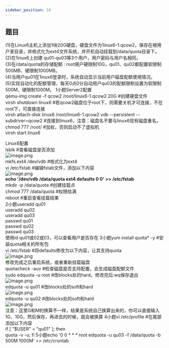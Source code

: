 ```yaml
---
sidebar_position: 14
---
```


## 题目
(1)在Linux6主机上添加1块20G硬盘，硬盘文件为1inux6-1.qcow2，保存在根用户家目录，并格式化为ext4文件系统，并开机自动挂载到/data/quota目录下。<br />(2)在1inux6上创建 qu01-qu03等3个用户，用户密码与用户名相同。<br />(3)在/data/quota的存储配额 : root用户硬限制10G，qu01、qu02都配置软限制500MB、硬限制1000MB。<br />(4)当用户qu01在1inux6登录时，系统自动显示当前用户磁盘配额使用情况。<br />(5)实现自动化的配额管理，每天0点0分自动用户qu03的配额限制设置为软限制500M、硬限制1000M。
1小题Server2配置<br />qemu-img create -f qcow2 /root/linux6-1.qcow2 20G            #创建硬盘文件<br />virsh shutdown linux6 	#若qcow2磁盘位于root下，则需要关机才可连接，不在root下，可直接连接<br />virsh attach-disk linux6 /root/linux6-1.qcow2 vdb --persistent --subdriver=qcow2 #连接到linux6，注意：磁盘名不要与linux6现有磁盘重名。<br />chmod 777 /root/	#加权，否则启动不了虚拟机<br />virsh start linux6

Linux6配置<br />lsblk #查看磁盘是否添加<br />![image.png](https://cdn.nlark.com/yuque/0/2024/png/33622884/1712386752620-92c92aa1-35a4-4524-aabc-5215dd6340d9.png#averageHue=%23120e0b&clientId=u91b29006-76ba-4&from=paste&height=306&id=LOrrN&originHeight=275&originWidth=805&originalType=binary&ratio=0.8999999761581421&rotation=0&showTitle=false&size=27870&status=done&style=none&taskId=u0ffd186b-ec91-4572-bbaa-f4c589968e9&title=&width=894.444468139131)<br />mkfs.ext4 /dev/vdb   #格式化为ext4<br />vi /etc/fstab  #编辑fstab文件，添加以下内容<br />![image.png](https://cdn.nlark.com/yuque/0/2024/png/33622884/1712387222901-565041a7-b5bc-4b64-b0b1-b49ae963268f.png#averageHue=%230e0a07&clientId=u91b29006-76ba-4&from=paste&height=163&id=e86e1&originHeight=147&originWidth=1050&originalType=binary&ratio=0.8999999761581421&rotation=0&showTitle=false&size=26144&status=done&style=none&taskId=uf7f3fb1b-0296-469c-b8f3-c155df91ea4&title=&width=1166.6666975727796)<br />**echo '/dev/vdb /data/quota ext4 defaults 0 0' >> /etc/fstab**<br />mkdir -p /data/quota     #创建挂载点<br />chmod 777 /data/quota #权限给满<br />reboot    				#重启查看挂载结果  
2小题useradd qu01<br />useradd qu02<br />useradd qu03<br />passwd qu01<br />passwd qu02<br />passwd qu03<br />使用id qu01或02或03，可以查看用户是否存在
3小题yum install quota* -y   #安装quota相关的所有包<br />vi /etc/fstab  #将defaults修改为以下内容，让其支持quota<br />![image.png](https://cdn.nlark.com/yuque/0/2024/png/33622884/1712394149042-045a42de-afe9-4904-8b83-909fef6dc3bc.png#averageHue=%2316120f&clientId=u91b29006-76ba-4&from=paste&height=168&id=oXMu6&originHeight=151&originWidth=891&originalType=binary&ratio=0.8999999761581421&rotation=0&showTitle=false&size=16905&status=done&style=none&taskId=ua8743ec8-6fcb-4f02-b2ae-e7d0a7272a3&title=&width=990.0000262260444)<br />修改完成之后重启系统，或者重新挂载磁盘<br />quotacheck -auv	#检查磁盘是否支持配置，会生成磁盘配额文件<br />sudo edquota -u root  #改blocks处的hard，修改完后:wq保存退出<br />![image.png](https://cdn.nlark.com/yuque/0/2024/png/33622884/1712392972260-8ebf294a-fce8-49f3-bc4d-6f2ecf562dbd.png#averageHue=%230d0c0b&clientId=u91b29006-76ba-4&from=paste&height=88&id=AXr7Q&originHeight=79&originWidth=1418&originalType=binary&ratio=0.8999999761581421&rotation=0&showTitle=false&size=9364&status=done&style=none&taskId=u745c6871-3231-4dce-a4a0-08eecc8988a&title=&width=1575.5555972935251)<br />edquota -u qu01  #改blocks处的soft和hard<br />![image.png](https://cdn.nlark.com/yuque/0/2024/png/33622884/1712392838692-82731747-2cf6-4909-8f71-8fa2acebd000.png#averageHue=%230c0b0a&clientId=u91b29006-76ba-4&from=paste&height=103&id=CZcR7&originHeight=93&originWidth=1430&originalType=binary&ratio=0.8999999761581421&rotation=0&showTitle=false&size=9354&status=done&style=none&taskId=ua952991d-812c-46cf-9c86-f2f178182db&title=&width=1588.8889309800713)<br />edquota -u qu02  #改blocks处的soft和hard<br />![image.png](https://cdn.nlark.com/yuque/0/2024/png/33622884/1712392927568-c3b04380-6776-4ee9-9dd6-8c1ae2ae56c6.png#averageHue=%230e0c0b&clientId=u91b29006-76ba-4&from=paste&height=94&id=NSYR6&originHeight=85&originWidth=1422&originalType=binary&ratio=0.8999999761581421&rotation=0&showTitle=false&size=9413&status=done&style=none&taskId=u29e181dd-9353-49bf-92a1-fe76c9c1ac8&title=&width=1580.0000418557072)<br />注意：这里G和M的换算不一样，结果是系统自己换算出来的，你可以直接输入1G、10G，然后保存，再进去的时候，就会被换算
4小题vi /etc/profile #在尾部添加以下内容<br />if [ "$USER" = "qu01" ]; then<br />quota -v -u; fi
5小题echo '0 0 * * * root edquota -u qu03 -f /data/quota -b 500M 1000M' >> /etc/crontab
